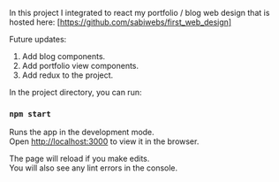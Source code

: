In this project I integrated to react my portfolio / blog web design that is hosted here: [https://github.com/sabiwebs/first_web_design]

Future updates:
1. Add blog components.
2. Add portfolio view components.
3. Add redux to the project.

In the project directory, you can run:

### `npm start`

Runs the app in the development mode.<br />
Open [http://localhost:3000](http://localhost:3000) to view it in the browser.

The page will reload if you make edits.<br />
You will also see any lint errors in the console.

